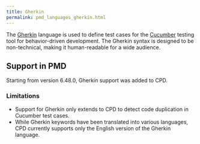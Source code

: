 ```yaml
---
title: Gherkin 
permalink: pmd_languages_gherkin.html
---
```


The [Gherkin](https://cucumber.io/docs/gherkin/) language is used to define test cases for the
[Cucumber](https://cucumber.io/) testing tool for behavior-driven development.
The Gherkin syntax is designed to be non-technical, making it human-readable for a wide audience.

## Support in PMD
Starting from version 6.48.0, Gherkin support was added to CPD.

### Limitations
- Support for Gherkin only extends to CPD to detect code duplication in Cucumber test cases. 
- While Gherkin keywords have been translated into various
languages, CPD currently supports only the English version of the Gherkin language.
